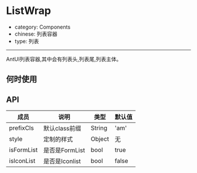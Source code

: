 # ListWrap

- category: Components
- chinese: 列表容器
- type: 列表

---

AntUI列表容器,其中会有列表头,列表尾,列表主体。

## 何时使用

## API


| 成员        | 说明           | 类型               | 默认值       |
|-------------|----------------|--------------------|--------------|
| prefixCls    | 默认class前缀        | String |   'am'  |
| style      | 定制的样式       | Object           | 无
| isFormList      | 是否是FormList       | bool           | true
| isIconList      | 是否是Iconlist       | bool           | false

